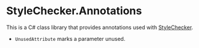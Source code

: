 # StyleChecker.Annotations

This is a C# class library that provides annotations used with
[StyleChecker](https://maroontress.github.io/StyleChecker/).

- `UnusedAttribute` marks a parameter unused.

